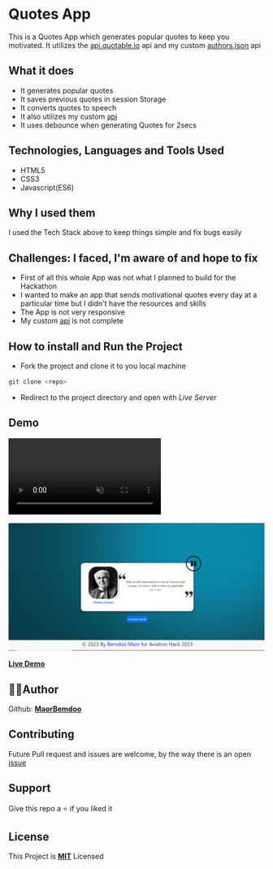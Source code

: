 # Quotes App

This is a Quotes App which generates popular quotes to keep you motivated. It utilizes the [api.quotable.io](https://api.quotable.io) api and my custom [authors.json](authors.json) api

## What it does

- It generates popular quotes
- It saves previous quotes in session Storage
- It converts quotes to speech
- It also utilizes my custom [api](authors.json)
- It uses debounce when generating Quotes for 2secs

## Technologies, Languages and Tools Used

- HTML5
- CSS3
- Javascript(ES6)

## Why I used them

I used the Tech Stack above to keep things simple and fix bugs easily

## Challenges: I faced, I'm aware of and hope to fix

- First of all this whole App was not what I planned to build for the Hackathon
- I wanted to make an app that sends motivational quotes every day at a particular time but I didn't have the resources and skills
- The App is not very responsive
- My custom [api](authors.json) is not complete

## How to install and Run the Project

- Fork the project and clone it to you local machine
```bash
git clone <repo>
```
- Redirect to the project directory and open with *Live Server*

## Demo

<video autoplay loop muted>
  <source src="Img/screen-record.mp4">
</video><br>

![Screenshots](Img/Screenshot.png)<br>

**[Live Demo](https://bemdoom-quotes-app.vercel.app)**

## 👨‍💻Author

Github: **[MaorBemdoo](https://github.com/MaorBemdoo)**

## Contributing

Future Pull request and issues are welcome, by the way there is an open [issue](https://github.com/MaorBemdoo/Quotes-App/issues/11)

## Support

Give this repo a ⭐ if you liked it

## License

This Project is **[MIT](LICENSE)** Licensed

